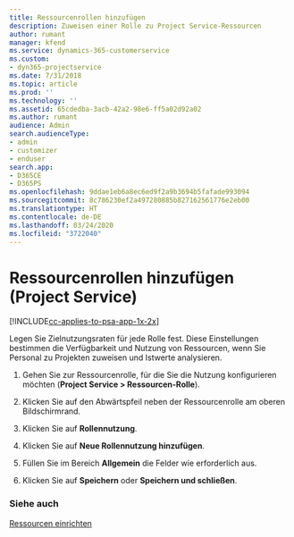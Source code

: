 ```yaml
---
title: Ressourcenrollen hinzufügen
description: Zuweisen einer Rolle zu Project Service-Ressourcen
author: rumant
manager: kfend
ms.service: dynamics-365-customerservice
ms.custom:
- dyn365-projectservice
ms.date: 7/31/2018
ms.topic: article
ms.prod: ''
ms.technology: ''
ms.assetid: 65cdedba-3acb-42a2-98e6-ff5a02d92a02
ms.author: rumant
audience: Admin
search.audienceType:
- admin
- customizer
- enduser
search.app:
- D365CE
- D365PS
ms.openlocfilehash: 9ddae1eb6a8ec6ed9f2a9b3694b5fafade993094
ms.sourcegitcommit: 8c786230ef2a497280885b827162561776e2eb00
ms.translationtype: HT
ms.contentlocale: de-DE
ms.lasthandoff: 03/24/2020
ms.locfileid: "3722040"
---
```

# <a name="add-resource-roles-project-service"></a>Ressourcenrollen hinzufügen (Project Service)

[!INCLUDE[cc-applies-to-psa-app-1x-2x](../includes/cc-applies-to-psa-app-1x-2x.md)]

Legen Sie Zielnutzungsraten für jede Rolle fest. Diese Einstellungen bestimmen die Verfügbarkeit und Nutzung von Ressourcen, wenn Sie Personal zu Projekten zuweisen und Istwerte analysieren.  
  
1.  Gehen Sie zur Ressourcenrolle, für die Sie die Nutzung konfigurieren möchten (**Project Service > Ressourcen-Rolle**).  
  
2.  Klicken Sie auf den Abwärtspfeil neben der Ressourcenrolle am oberen Bildschirmrand.  
  
3.  Klicken Sie auf **Rollennutzung**.  
  
4.  Klicken Sie auf **Neue Rollennutzung hinzufügen**.  
  
5.  Füllen Sie im Bereich **Allgemein** die Felder wie erforderlich aus.  
  
6.  Klicken Sie auf **Speichern** oder **Speichern und schließen**.  
  
### <a name="see-also"></a>Siehe auch  
 [Ressourcen einrichten](../project-service/set-up-resources.md)
